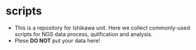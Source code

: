# scripts
* This is a repository for Ishikawa unit. Here we collect commonly-used scripts for NGS data process, qulification and analysis. 
* Plese **DO NOT** put your data here! 
